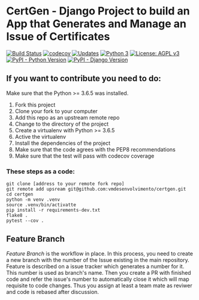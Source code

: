 # CertGen - Django Project to build an App that Generates and Manage an Issue of Certificates 

[![Build Status](https://travis-ci.org/vmdesenvolvimento/pypro.svg?branch=master)](https://travis-ci.org/vmdesenvolvimento/pypro)
[![codecov](https://codecov.io/gh/vmdesenvolvimento/pypro/branch/master/graph/badge.svg)](https://codecov.io/gh/Riverfount/pypro)
[![Updates](https://pyup.io/repos/github/vmdesenvolvimento/certgen/shield.svg)](https://pyup.io/repos/github/vmdesenvolvimento/certgen/)
[![Python 3](https://pyup.io/repos/github/vmdesenvolvimento/certgen/python-3-shield.svg)](https://pyup.io/repos/github/vmdesenvolvimento/certgen/)
[![License: AGPL v3](https://img.shields.io/badge/License-AGPL%20v3-blue.svg?style=flat-square)](https://www.gnu.org/licenses/agpl-3.0)
[![PyPI - Python Version](https://img.shields.io/badge/Python%20Version-3.6.5-blue.svg?style=flat-square)](https://github.com/Riverfount/pypro)
[![PyPI - Django Version](https://img.shields.io/badge/Django%20Version-2.0.6-blue.svg?style=flat-square)](https://github.com/Riverfount/pypro)

## If you want to contribute you need to do:

Make sure that the Python >= 3.6.5 was installed.

1. Fork this project
2. Clone your fork to your computer
3. Add this repo as an upstream remote repo
4. Change to the directory of the project 
5. Create a virtualenv with Python >= 3.6.5
6. Active the virtualenv
7. Install the dependencies of the project
8. Make sure that the code agrees with the PEP8 recommendations
9. Make sure that the test will pass with codecov coverage

### These steps as a code:

```console
git clone [address to your remote fork repo]
git remote add upsream git@github.com:vmdesenvolvimento/certgen.git
cd certgen 
python -m venv .venv
source .venv/bin/activatte
pip install -r requirements-dev.txt
flake8 .
pytest --cov .
```

## Feature Branch

_Feature Branch_ is the workflow in place. In this process, you need to create a new branch with the number of the Issue existing in the main repository. Feature is described on a issue tracker which generates a number for it. This number is used as branch's name. Then you create a PR with finished code and refer the issue's number to automatically close it which will map requisite to code changes. Thus you assign at least a team mate as reviwer and code is rebased after discussion.

